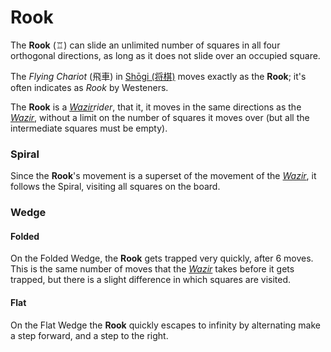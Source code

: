 # Rook

The **Rook** (&#x2656;) can slide an unlimited number of squares in all
four orthogonal directions, as long as it does not slide over an
occupied square.

The *Flying Chariot* (&#x98db;&#x8eca;) in 
[Sh&#x14d;gi (&#x5c06;&#x68cb;)](#wiki:Shogi) moves exactly as
the **Rook**; it's often indicates as *Rook* by Westeners.

The **Rook** is a [*Wazir*](wazir.html)*rider*, that it, it moves in the same
directions as the [*Wazir*](wazir.html), without a limit on the number
of squares it moves over (but all the intermediate squares must be empty).

### Spiral

Since the **Rook**'s movement is a superset of the movement of the
[*Wazir*](wazir.html), it follows the Spiral, visiting all squares
on the board.

### Wedge

#### Folded

On the Folded Wedge, the **Rook** gets trapped very quickly, after 6 moves. This
is the same number of moves that the [*Wazir*](wazir.html) takes before
it gets trapped, but there is a slight difference in which squares
are visited.

#### Flat

On the Flat Wedge the **Rook** quickly escapes to infinity by alternating make 
a step forward, and a step to the right.

<div class = 'trapped' data-piece = 'room'></div>
<div class = 'boxset'  data-sets  = 'chess'></div>
